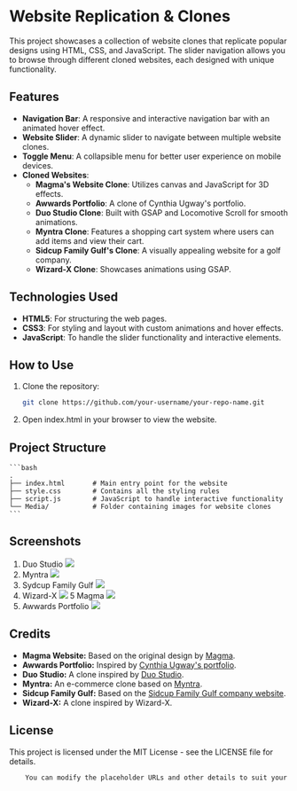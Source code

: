 # Website Replication & Clones

This project showcases a collection of website clones that replicate popular designs using HTML, CSS, and JavaScript. The slider navigation allows you to browse through different cloned websites, each designed with unique functionality.

## Features

- **Navigation Bar**: A responsive and interactive navigation bar with an animated hover effect.
- **Website Slider**: A dynamic slider to navigate between multiple website clones.
- **Toggle Menu**: A collapsible menu for better user experience on mobile devices.
- **Cloned Websites**:
  - **Magma's Website Clone**: Utilizes canvas and JavaScript for 3D effects.
  - **Awwards Portfolio**: A clone of Cynthia Ugway's portfolio.
  - **Duo Studio Clone**: Built with GSAP and Locomotive Scroll for smooth animations.
  - **Myntra Clone**: Features a shopping cart system where users can add items and view their cart.
  - **Sidcup Family Gulf's Clone**: A visually appealing website for a golf company.
  - **Wizard-X Clone**: Showcases animations using GSAP.

## Technologies Used

- **HTML5**: For structuring the web pages.
- **CSS3**: For styling and layout with custom animations and hover effects.
- **JavaScript**: To handle the slider functionality and interactive elements.

## How to Use

1. Clone the repository:
   ```bash
   git clone https://github.com/your-username/your-repo-name.git

2. Open index.html in your browser to view the website.

## Project Structure
    ```bash
    .
    ├── index.html       # Main entry point for the website
    ├── style.css        # Contains all the styling rules
    ├── script.js        # JavaScript to handle interactive functionality
    └── Media/           # Folder containing images for website clones
    ```

## Screenshots
1. Duo Studio
    <img src="Media/Duo.png"/>
2. Myntra
    <img src="Media/Myntra.png"/>
3. Sydcup Family Gulf
    <img src="Media/Sidcup.png" />
4. Wizard-X
    <img src="Media/Wizard-X.png"/>
5 Magma
    <img src="Media/Magma.png"/>
6. Awwards Portfolio
    <img src="Media/Awwards.png"/>

## Credits
- **Magma Website:** Based on the original design by [Magma](https://thisismagma.com/).
- **Awwards Portfolio:** Inspired by [Cynthia Ugway's portfolio](https://www.cynthiaugwu.com/).
- **Duo Studio:** A clone inspired by [Duo Studio](https://duo-studio.co/).
- **Myntra:** An e-commerce clone based on [Myntra](https://www.myntra.com).
- **Sidcup Family Gulf:** Based on the [Sidcup Family Gulf company website](https://sidcupfamilygolf.com/).
- **Wizard-X:** A clone inspired by Wizard-X.

## License

This project is licensed under the MIT License - see the LICENSE file for details.
```bash
    You can modify the placeholder URLs and other details to suit your project. Let me know if you need further customization!

